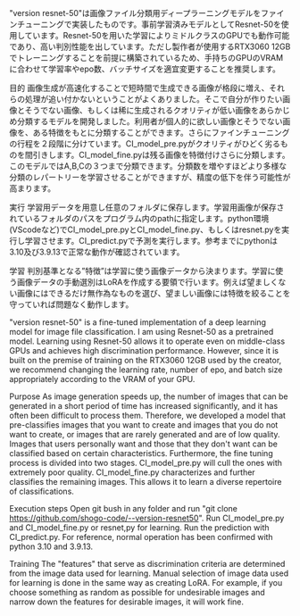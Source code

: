 "version resnet-50"は画像ファイル分類用ディープラーニングモデルをファインチューニングで実装したものです。事前学習済みモデルとしてResnet-50を使用しています。Resnet-50を用いた学習によりミドルクラスのGPUでも動作可能であり、高い判別性能を出しています。ただし製作者が使用するRTX3060 12GBでトレーニングすることを前提に構築されているため、手持ちのGPUのVRAMに合わせて学習率やepo数、バッチサイズを適宜変更することを推奨します。

目的
画像生成が高速化することで短時間で生成できる画像が格段に増え、それらの処理が追い付かないということがよくありました。そこで自分が作りたい画像とそうでない画像、もしくは稀に生成されるクオリティが低い画像をあらかじめ分類するモデルを開発しました。利用者が個人的に欲しい画像とそうでない画像を、ある特徴をもとに分類することができます。さらにファインチューニングの行程を２段階に分けています。CI_model_pre.pyがクオリティがひどく劣るものを間引きします。CI_model_fine.pyは残る画像を特徴付けさらに分類します。このモデルではA,B,Cの３つまで分類できます。分類数を増やすほどより多様な分類のレパートリーを学習させることができますが、精度の低下を伴う可能性が高まります。

実行
学習用データを用意し任意のフォルダに保存します。学習用画像が保存されているフォルダのパスをプログラム内のpathに指定します。python環境(VScodeなど)でCI_model_pre.pyとCI_model_fine.py、もしくはresnet.pyを実行し学習させます。CI_predict.pyで予測を実行します。参考までにpythonは3.10及び3.9.13で正常な動作が確認されています。

学習
判別基準となる”特徴”は学習に使う画像データから決まります。学習に使う画像データの手動選別はLoRAを作成する要領で行います。例えば望ましくない画像にはできるだけ無作為なものを選び、望ましい画像には特徴を絞ることを守っていれば問題なく動作します。

"version resnet-50" is a fine-tuned implementation of a deep learning model for image file classification. I am using Resnet-50 as a pretrained model. Learning using Resnet-50 allows it to operate even on middle-class GPUs and achieves high discrimination performance. However, since it is built on the premise of training on the RTX3060 12GB used by the creator, we recommend changing the learning rate, number of epo, and batch size appropriately according to the VRAM of your GPU.

Purpose
As image generation speeds up, the number of images that can be generated in a short period of time has increased significantly, and it has often been difficult to process them. Therefore, we developed a model that pre-classifies images that you want to create and images that you do not want to create, or images that are rarely generated and are of low quality. Images that users personally want and those that they don't want can be classified based on certain characteristics. Furthermore, the fine tuning process is divided into two stages. CI_model_pre.py will cull the ones with extremely poor quality. CI_model_fine.py characterizes and further classifies the remaining images. This allows it to learn a diverse repertoire of classifications.

Execution steps
Open git bush in any folder and run "git clone https://github.com/shogo-code/--version-resnet50". Run CI_model_pre.py and CI_model_fine.py or resnet,py for learning. Run the prediction with CI_predict.py. For reference, normal operation has been confirmed with python 3.10 and 3.9.13.

Training
The "features" that serve as discrimination criteria are determined from the image data used for learning. Manual selection of image data used for learning is done in the same way as creating LoRA. For example, if you choose something as random as possible for undesirable images and narrow down the features for desirable images, it will work fine.

